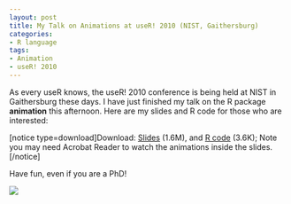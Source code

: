 ```yaml
---
layout: post
title: My Talk on Animations at useR! 2010 (NIST, Gaithersburg)
categories:
- R language
tags:
- Animation
- useR! 2010
---
```


As every useR knows, the useR! 2010 conference is being held at NIST in Gaithersburg these days. I have just finished my talk on the R package **animation** this afternoon. Here are my slides and R code for those who are interested:

[notice type=download]Download: [Slides](http://yihui.name/en/wp-content/uploads/2010/07/animation-useR2010-Xie.pdf) (1.6M), and [R code](http://yihui.name/en/wp-content/uploads/2010/07/animation-useR2010-Xie.txt) (3.6K); Note you may need Acrobat Reader to watch the animations inside the slides.[/notice]

Have fun, even if you are a PhD!


[![](http://yihui.name//en/wp-content/uploads/2010/07/vi-lilac-chaser.gif)](http://animation.yihui.name)
